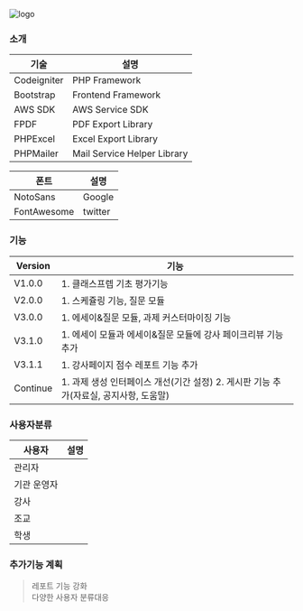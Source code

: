 ![logo](https://www.theclassprep.com/assets/classprep/images/logo/main-logo-shadow.png)


### 소개

| 기술 | 설명 |
| -- | -- |
| Codeigniter | PHP Framework |
| Bootstrap | Frontend Framework |
| AWS SDK | AWS Service SDK |
| FPDF | PDF Export Library |
| PHPExcel | Excel Export Library |
| PHPMailer | Mail Service Helper Library  |

| 폰트 | 설명 |
| -- | -- |
| NotoSans | Google |
| FontAwesome | twitter |

### 기능

| Version | 기능 |
| -- | -- |
| V1.0.0 | 1. 클래스프렙 기초 평가기능 |
| V2.0.0 | 1. 스케쥴링 기능, 질문 모듈 |
| V3.0.0 | 1. 에세이&질문 모듈, 과제 커스터마이징 기능 |
| V3.1.0 | 1. 에세이 모듈과 에세이&질문 모듈에 강사 페이크리뷰 기능 추가 |
| V3.1.1 | 1. 강사페이지 점수 레포트 기능 추가 |
| Continue | 1. 과제 생성 인터페이스 개선(기간 설정)   2. 게시판 기능 추가(자료실, 공지사항, 도움말) |



### 사용자분류
| 사용자 | 설명 |
| -- | -- |
| 관리자 |  |
| 기관 운영자 |  |
| 강사   |  |
| 조교 |  |
| 학생 |  |  

### 추가기능 계획

> 레포트 기능 강화  
>  다양한 사용자 분류대응
